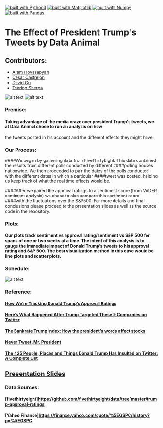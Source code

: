 [![built with Python3](https://img.shields.io/badge/built%20with-Python3-red.svg)](https://www.python.org/)
[![built with Matplotlib](https://img.shields.io/badge/built%20with-matplotlib-blue.svg)](https://www.python.org/)
[![built with Numpy](https://img.shields.io/badge/built%20with-numpy-green.svg)](https://www.python.org/)
[![built with Pandas](https://img.shields.io/badge/built%20with-Pandas-lightgrey.svg)](https://www.python.org/)

# The Effect of President Trump's Tweets by Data Animal

## Contributors:
* [Aram Hovasapyan](https://www.linkedin.com/in/aram-hovasapyan-181b8a81/)
* [Cesar Castrejon](https://www.linkedin.com/in/cesar-castrejon-927164118/)
* [David Gu](https://www.linkedin.com/in/david-long-gu-a0806b5a/)
* [Tsering Sherpa](https://www.linkedin.com/in/tsering-sherpa-1171a7b4/)

![alt text](https://github.com/david880110/Group-6/blob/master/image/Trump's%20tweet%20image.png)
![alt text](https://github.com/david880110/Group-6/blob/master/image/dow-jones-stock-market-crash-donald-trump-915007.jpg)

### Premise: 
#### Taking advantage of the media craze over president Trump's tweets, we at Data Animal chose to run an analysis on how
the tweets posted in his account and the different effects they might have. 

### Our Process:

####We began by gathering data from FiveThirtyEight. This data contained the results from different polls conducted by different
####polling houses nationwide. We then proceeded to pair the dates of the polls conducted with the different dates in which a particular
####tweet was posted, helping us keep track of what the real time effects would be.

####After we paired the approval ratings to a sentiment score (from VADER sentiment analysis) we chose to also compare this sentiment score
####with the fluctuations over the S&P500. For more details and final conclusions please proceed to the presentation slides as well as the source code in the repository.

### Plots: 
#### Our plots track sentiment vs approval rating/sentiment vs S&P 500 for spans of one or two weeks at a time. The intent of this analysis is to gauge the immediate impact of Donald Trump’s tweets to his approval rating and S&P 500. The best visualization method in this case would be line plots and scatter plots.

### Schedule:
![alt text](https://github.com/david880110/Group-6/blob/master/image/Rough%20schedule.png)

### Reference:
#### [How We’re Tracking Donald Trump’s Approval Ratings]( http://fivethirtyeight.com/features/how-were-tracking-donald-trumps-approval-ratings/)
#### [Here’s What Happened After Trump Targeted These 9 Companies on Twitter]( https://studentloanhero.com/featured/donald-trump-tweets-targeted-companies/)
#### [The Bankrate Trump Index: How the president’s words affect stocks]( https://www.bankrate.com/investing/the-bankrate-trump-index-how-the-presidents-words-affect-stocks/)
#### [Never Tweet, Mr. President]( https://fivethirtyeight.com/features/never-tweet-mr-president/)
#### [The 425 People, Places and Things Donald Trump Has Insulted on Twitter: A Complete List]( https://www.nytimes.com/interactive/2016/01/28/upshot/donald-trump-twitter-insults.html?mcubz=3&amp;_r=0)


## [Presentation Slides](https://docs.google.com/presentation/d/1faezurnz70tVhej2AsqZnQS5CYjDOfUhsiIHepLwdHY/edit?usp=sharing)

### Data Sources:
#### [fivethirtyeight]https://github.com/fivethirtyeight/data/tree/master/trump-approval-ratings
#### [Yahoo Finance]https://finance.yahoo.com/quote/%5EGSPC/history?p=%5EGSPC
